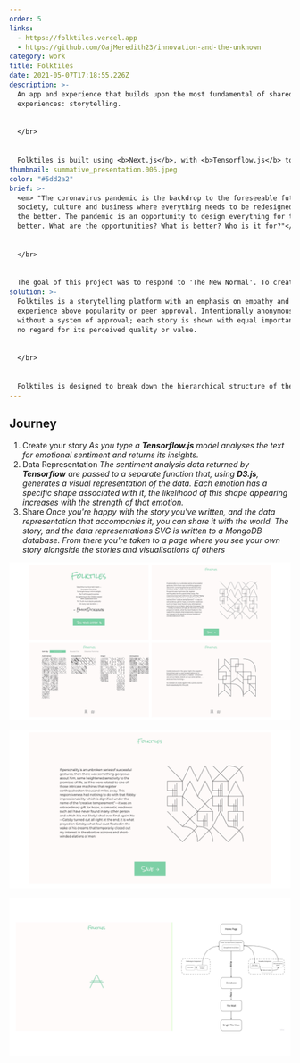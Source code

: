 ```yaml
---
order: 5
links:
  - https://folktiles.vercel.app
  - https://github.com/OajMeredith23/innovation-and-the-unknown
category: work
title: Folktiles
date: 2021-05-07T17:18:55.226Z
description: >-
  An app and experience that builds upon the most fundamental of shared human
  experiences: storytelling.


  </br>


  Folktiles is built using <b>Next.js</b>, with <b>Tensorflow.js</b> to analyse sentiment in user-submitted stories, <b>D3.js</b> to create visual representations of this data, and finally, <b>MongoDB</b> to save and share these stories with the world.
thumbnail: summative_presentation.006.jpeg
color: "#5dd2a2"
brief: >-
  <em> "The coronavirus pandemic is the backdrop to the foreseeable future for
  society, culture and business where ​everything​ needs to be redesigned for
  the better. The pandemic ​is​ an opportunity to design everything for the
  better. What are the opportunities? What is better? Who is it for?"</em>


  </br>


  The goal of this project was to respond to 'The New Normal'. To create something that responds to how society, culture and business have all been forced to change, and how we have all had to adapt the ways in which we interact on both an individual and a societal level.
solution: >-
  Folktiles is a storytelling platform with an emphasis on empathy and shared
  experience above popularity or peer approval. Intentionally anonymous and
  without a system of approval; each story is shown with equal importance with
  no regard for its perceived quality or value. 


  </br>


  Folktiles is designed to break down the hierarchical structure of the social internet, a structure that has been exacerbated by the COVID-19 pandemic resulting in people feeling increasingly disconnected from the experience of others.
---
```

## Journey

1. Create your story
   *As you type a **Tensorflow.js** model analyses the text for emotional sentiment and returns its insights.*
2. Data Representation
   *The sentiment analysis data returned by **Tensorflow** are passed to a separate function that, using **D3.js**, generates a visual representation of the data. Each emotion has a specific shape associated with it, the likelihood of this shape appearing increases with the strength of that emotion.*
3. Share
   *Once you're happy with the story you've written, and the data representation that accompanies it, you can share it with the world. The story, and the data representations SVG is written to a MongoDB database. From there you're taken to a page where you see your own story alongside the stories and visualisations of others*

![Folktiles user interfaces](summative_presentation.007.jpeg "Folktiles user interfaces")

![The user interface when a user is writing their story and seeing the data representation being generated](summative_presentation.008.jpeg)

![Diagram showing the way Folktiles uses different programs](summative_presentation.009.jpeg)